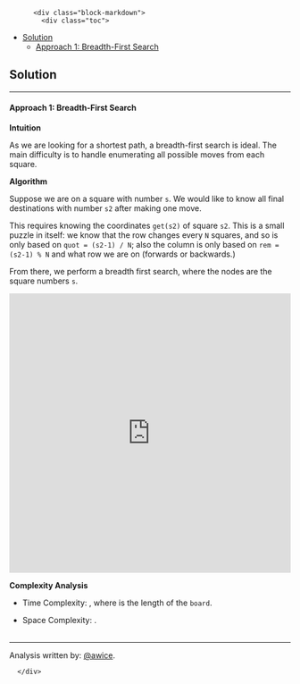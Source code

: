 <div class="article-body">
        
          <div class="block-markdown">
            <div class="toc">
<ul>
<li><a href="#solution">Solution</a><ul>
<li><a href="#approach-1-breadth-first-search">Approach 1: Breadth-First Search</a></li>
</ul>
</li>
</ul>
</div>
<h2 id="solution">Solution</h2>
<hr>
<h4 id="approach-1-breadth-first-search">Approach 1: Breadth-First Search</h4>
<p><strong>Intuition</strong></p>
<p>As we are looking for a shortest path, a breadth-first search is ideal.  The main difficulty is to handle enumerating all possible moves from each square.</p>
<p><strong>Algorithm</strong></p>
<p>Suppose we are on a square with number <code>s</code>.  We would like to know all final destinations with number <code>s2</code> after making one move.</p>
<p>This requires knowing the coordinates <code>get(s2)</code> of square <code>s2</code>.  This is a small puzzle in itself: we know that the row changes every <code>N</code> squares, and so is only based on <code>quot = (s2-1) / N</code>; also the column is only based on <code>rem = (s2-1) % N</code> and what row we are on (forwards or backwards.)</p>
<p>From there, we perform a breadth first search, where the nodes are the square numbers <code>s</code>.</p>
<iframe src="https://leetcode.com/playground/RZ7eqY32/shared" frameborder="0" width="100%" height="500" name="RZ7eqY32"></iframe>

<p><strong>Complexity Analysis</strong></p>
<ul>
<li>
<p>Time Complexity:  <script type="math/tex; mode=display">O(N^2)</script>, where <script type="math/tex; mode=display">N</script> is the length of the <code>board</code>.</p>
</li>
<li>
<p>Space Complexity:  <script type="math/tex; mode=display">O(N^2)</script>.
<br>
<br></p>
</li>
</ul>
<hr>
<p>Analysis written by: <a href="https://leetcode.com/awice">@awice</a>.</p>
          </div>
        
      </div>
